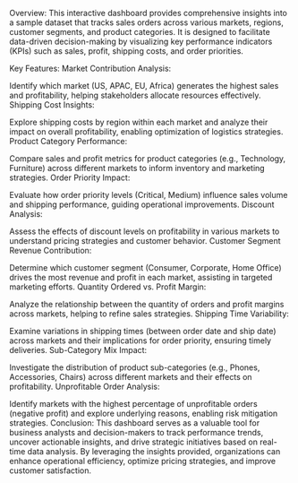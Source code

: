 Overview: This interactive dashboard provides comprehensive insights into a sample dataset that tracks sales orders across various markets, regions, customer segments, and product categories. It is designed to facilitate data-driven decision-making by visualizing key performance indicators (KPIs) such as sales, profit, shipping costs, and order priorities.

Key Features:
Market Contribution Analysis:

Identify which market (US, APAC, EU, Africa) generates the highest sales and profitability, helping stakeholders allocate resources effectively.
Shipping Cost Insights:

Explore shipping costs by region within each market and analyze their impact on overall profitability, enabling optimization of logistics strategies.
Product Category Performance:

Compare sales and profit metrics for product categories (e.g., Technology, Furniture) across different markets to inform inventory and marketing strategies.
Order Priority Impact:

Evaluate how order priority levels (Critical, Medium) influence sales volume and shipping performance, guiding operational improvements.
Discount Analysis:

Assess the effects of discount levels on profitability in various markets to understand pricing strategies and customer behavior.
Customer Segment Revenue Contribution:

Determine which customer segment (Consumer, Corporate, Home Office) drives the most revenue and profit in each market, assisting in targeted marketing efforts.
Quantity Ordered vs. Profit Margin:

Analyze the relationship between the quantity of orders and profit margins across markets, helping to refine sales strategies.
Shipping Time Variability:

Examine variations in shipping times (between order date and ship date) across markets and their implications for order priority, ensuring timely deliveries.
Sub-Category Mix Impact:

Investigate the distribution of product sub-categories (e.g., Phones, Accessories, Chairs) across different markets and their effects on profitability.
Unprofitable Order Analysis:

Identify markets with the highest percentage of unprofitable orders (negative profit) and explore underlying reasons, enabling risk mitigation strategies.
Conclusion: This dashboard serves as a valuable tool for business analysts and decision-makers to track performance trends, uncover actionable insights, and drive strategic initiatives based on real-time data analysis. By leveraging the insights provided, organizations can enhance operational efficiency, optimize pricing strategies, and improve customer satisfaction.



